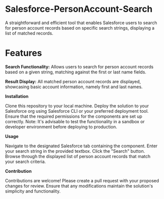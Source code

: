 # Salesforce-PersonAccount-Search
A straightforward and efficient tool that enables Salesforce users to search for person account records based on specific search strings, displaying a list of matched records.

# Features
**Search Functionality:** Allows users to search for person account records based on a given string, matching against the first or last name fields.

**Result Display:** All matched person account records are displayed, showcasing basic account information, namely first and last names.

**Installation**

Clone this repository to your local machine.
Deploy the solution to your Salesforce org using Salesforce CLI or your preferred deployment tool.
Ensure that the required permissions for the components are set up correctly.
Note: It's advisable to test the functionality in a sandbox or developer environment before deploying to production.

**Usage**

Navigate to the designated Salesforce tab containing the component.
Enter your search string in the provided textbox.
Click the "Search" button.
Browse through the displayed list of person account records that match your search criteria.

**Contribution**

Contributions are welcome! Please create a pull request with your proposed changes for review. Ensure that any modifications maintain the solution's simplicity and functionality.
